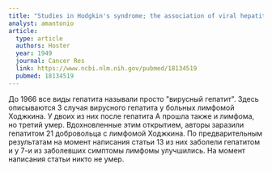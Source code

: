 ```yaml
---
title: "Studies in Hodgkin's syndrome; the association of viral hepatitis and Hodgkin's disease; a preliminary report"
analyst: amantonio
article:
  type: article
  authors: Hoster
  year: 1949
  journal: Cancer Res
  link: https://www.ncbi.nlm.nih.gov/pubmed/18134519
  pubmed: 18134519
---
```


До 1966 все виды гепатита называли просто "вирусный гепатит".
Здесь описываются 3 случая вирусного гепатита у больных лимфомой Ходжкина. У двоих из них после гепатита А прошла также и лимфома, но третий умер.
Вдохновленные этим открытием, авторы заразили гепатитом 21 добровольца с лимфомой Ходжкина. По предварительным результатам на момент написания статьи 13 из них заболели гепатитом и у 7-и из заболевших симптомы лимфомы улучшились. На момент написания статьи никто не умер.
